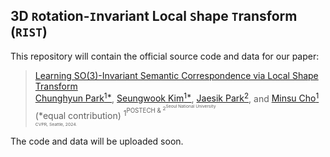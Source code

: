 ## 3D `R`otation-`I`nvariant Local `S`hape `T`ransform (`RIST`)
This repository will contain the official source code and data for our paper:

>[Learning SO(3)-Invariant Semantic Correspondence via Local Shape Transform](https://arxiv.org/abs/2306.11406)  
> [Chunghyun Park<sup>1*<sup>](https://chrockey.github.io/),
> [Seungwook Kim<sup>1*<sup>](https://wookiekim.github.io/),
> [Jaesik Park<sup>2<sup>](http://jaesik.info/), and
> [Minsu Cho<sup>1<sup>](http://cvlab.postech.ac.kr/~mcho/) (*equal contribution)<be>
> <sup>1<sup>POSTECH & <sup>2<sup>Seoul National University<br>
> CVPR, Seattle, 2024.

The code and data will be uploaded soon.
